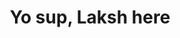 <html>
  <head>
  <title>About ME</title>
  </head>
  <body>
    <h1 align="center">Yo sup, Laksh here</h1>
  </body>
</html>
